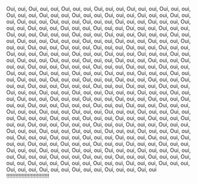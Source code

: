Oui, oui, Oui, oui, oui, Oui, oui, oui, Oui, oui, oui, Oui, oui, oui, Oui, oui, oui, Oui, oui, oui, Oui, oui, oui, Oui, oui, oui, Oui, oui, oui, Oui, oui, oui, Oui, oui, oui, Oui, oui, oui, Oui, oui, oui, Oui, oui, oui, Oui, oui, oui, Oui, oui, oui, Oui, oui, oui, Oui, oui, oui, Oui, oui, oui, Oui, oui, oui, Oui, oui, oui, Oui, oui, oui, Oui, oui, oui, Oui, oui, oui, Oui, oui, oui, Oui, oui, oui, Oui, oui, oui, Oui, oui, oui, Oui, oui, oui, Oui, oui, oui, Oui, oui, oui, Oui, oui, oui, Oui, oui, oui, Oui, oui, oui, Oui, oui, oui, Oui, oui, oui, Oui, oui, oui, Oui, oui, oui, Oui, oui, oui, Oui, oui, oui, Oui, oui, oui, Oui, oui, oui, Oui, oui, oui, Oui, oui, oui, Oui, oui, oui, Oui, oui, oui, Oui, oui, oui, Oui, oui, oui, Oui, oui, oui, Oui, oui, oui, Oui, oui, oui, Oui, oui, oui, Oui, oui, oui, Oui, oui, oui, Oui, oui, oui, Oui, oui, oui, Oui, oui, oui, Oui, oui, oui, Oui, oui, oui, Oui, oui, oui, Oui, oui, oui, Oui, oui, oui, Oui, oui, oui, Oui, oui, oui, Oui, oui, oui, Oui, oui, oui, Oui, oui, oui, Oui, oui, oui, Oui, oui, oui, Oui, oui, oui, Oui, oui, oui, Oui, oui, oui, Oui, oui, oui, Oui, oui, oui, Oui, oui, oui, Oui, oui, oui, Oui, oui, oui, Oui, oui, oui, Oui, oui, oui, Oui, oui, oui, Oui, oui, oui, Oui, oui, oui, Oui, oui, oui, Oui, oui, oui, Oui, oui, oui, Oui, oui, oui, Oui, oui, oui, Oui, oui, oui, Oui, oui, oui, Oui, oui, oui, Oui, oui, oui, Oui, oui, oui, Oui, oui, oui, Oui, oui, oui, Oui, oui, oui, Oui, oui, oui, Oui, oui, oui, Oui, oui, oui, Oui, oui, oui, Oui, oui, oui, Oui, oui, oui, Oui, oui, oui, Oui, oui, oui, Oui, oui, oui, Oui, oui, oui, Oui, oui, oui, Oui, oui, oui, Oui, oui, oui, Oui, oui, oui, Oui, oui, oui, Oui, oui, oui, Oui, oui, oui, Oui, oui, oui, Oui, oui, oui, Oui, oui, oui, Oui, oui, oui, Oui, oui, oui, Oui, oui, oui, Oui, oui, oui, Oui, oui, oui, Oui, oui, oui, Oui, oui, oui, Oui, oui, oui, Oui, oui, oui, Oui, oui, oui, Oui, oui, oui, Oui, oui, oui, Oui, oui, oui, Oui, oui, oui, Oui, oui, oui, Oui, oui, oui, Oui, oui, oui, Oui, oui, oui, Oui, oui, oui, Oui, oui, oui, Oui, oui, oui, Oui, oui, oui, Oui, oui, oui, Oui, oui, oui, Oui, oui, oui, Oui, oui, oui, Oui, oui, oui, Oui, oui, oui, Oui, oui, oui, Oui, oui, oui, Oui, oui !!!!!!!!!!!!!!!!!!!!!!!!!!!!